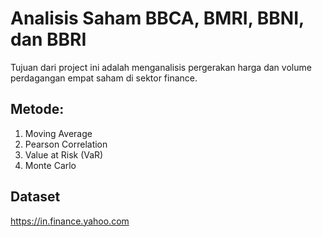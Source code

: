 # Analisis Saham BBCA, BMRI, BBNI, dan BBRI
Tujuan dari project ini adalah menganalisis pergerakan harga dan volume perdagangan empat saham di sektor finance.

## Metode:
1. Moving Average
2. Pearson Correlation
3. Value at Risk (VaR)
4. Monte Carlo

## Dataset
https://in.finance.yahoo.com
